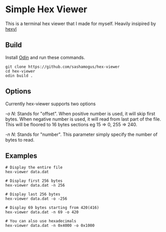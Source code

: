 # Simple Hex Viewer

This is a terminal hex viewer that I made for myself.
Heavily insipired by [hexyl](https://github.com/sharkdp/hexyl)

## Build

Install [Odin](https://odin-lang.org/) and run these commands.

```
git clone https://github.com/sashamogus/hex-viewer
cd hex-viewer
odin build .
```

## Options

Currently hex-viewer supports two options

*-o N*: Stands for "offset".
When positive number is used, it will skip first bytes.
When negative number is used, it will read from last part of the file.
This will be floored to 16 bytes sections eg 15 => 0, 255 => 240.

*-n N*: Stands for "number".
This parameter simply specify the number of bytes to read.

## Examples

```
# Display the entire file
hex-viewer data.dat

# Display first 256 bytes
hex-viewer data.dat -n 256

# Display last 256 bytes
hex-viewer data.dat -o -256

# Display 69 bytes starting from 420(416)
hex-viewer data.dat -n 69 -o 420

# You can also use hexadecimals
hex-viewer data.dat -n 0x4000 -o 0x1000
